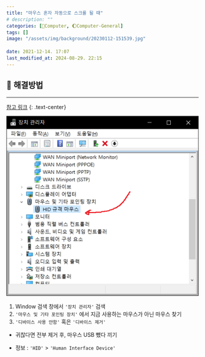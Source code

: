 ```yaml
---
title: "마우스 혼자 자동으로 스크롤 될 때"
# description: ""
categories: [💫Computer, 🌔Computer-General]
tags: []
image: "/assets/img/background/20230112-151539.jpg"

date: 2021-12-14. 17:07
last_modified_at: 2024-08-29. 22:15
---
```


## 📀 해결방법

---

[참고 링크](https://jackfink.blogspot.com/2019/07/window-10.html)
{: .text-center}

![장치 관리자 스크린샷](/assets/img/post/stone/2021/211214-0001.png)

1. Window 검색 창에서 `'장치 관리자'` 검색
2. `'마우스 및 기타 포인팅 장치'` 에서 지금 사용하는 마우스가 아닌 마우스 찾기
3. `'디바이스 사용 안함'` 혹은 `'디바이스 제거'`

- 귀찮다면 전부 제거 후, 마우스 USB 뺐다 끼기

- 정보 : `'HID'` > `'Human Interface Device'`
